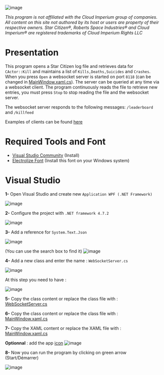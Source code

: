 ![image](https://github.com/user-attachments/assets/93ec314b-09c4-43f4-822c-bfbdafe0d77d)

*This program is not affiliated with the Cloud Imperium group of companies. All content on this site not authored by its host or users are property of their respective owners. Star Citizen®, Roberts Space Industries® and Cloud Imperium® are registered trademarks of Cloud Imperium Rights LLC*

# Presentation
This program opens a Star Citizen log file and retrieves data for `CActor::Kill` ​​and maintains a list of `Kills,Deaths,Suicides` and `Crashes`. When you press `Open` a websocket server is started on port `8118` (can be changed in [MainWindow.xaml.cs](https://github.com/siliciium/StarCitizen/blob/f6955006d0dfb92ca13eb347ac713c97ab189277/sc-arena-stats/Windows%20Desktop%20Application/MainWindow.xaml.cs#L19)). The server can be queried at any time via a websocket client. The program continuously reads the file to retrieve new entries, you must press `Stop` to stop reading the file and the websocket server.

The websocket server responds to the following messages:
`/leaderboard` and `/killfeed` 

Examples of clients can be found [here](https://github.com/siliciium/StarCitizen/tree/main/sc-arena-stats/Clients)

# Required Tools and Font

- [Visual Studio Community](https://visualstudio.microsoft.com/fr/vs/) (Install)
- [Electrolize Font](https://fonts.google.com/specimen/Electrolize) (Install this font on your Windows system)

# Visual Studio

**1-** Open Visual Studio and create new `Application WPF (.NET Framework)`

![image](https://github.com/user-attachments/assets/31d27fbe-4188-4424-a31f-d306085d12a1)



**2-** Configure the project with `.NET framework 4.7.2`

![image](https://github.com/user-attachments/assets/30deb65b-b794-4b1a-b0ea-0771a2b96e30)



**3-** Add a reference for `System.Text.Json`

![image](https://github.com/user-attachments/assets/e981cee0-07f6-4c93-bae5-4f320e822c0c)

(You can use the search box to find it)
![image](https://github.com/user-attachments/assets/6a0de0dd-2995-4c3a-b817-6e2a2ce31e23)



**4-** Add a new class and enter the name : `WebSocketServer.cs`

![image](https://github.com/user-attachments/assets/83319071-4435-4ff7-b1b9-d8c313752a93)

At this step you need to have :

![image](https://github.com/user-attachments/assets/ddbf0b08-4fb6-4524-94a3-b68adbb31378)


**5-** Copy the class content or replace the class file with : [WebSocketServer.cs](https://github.com/siliciium/StarCitizen/blob/main/sc-arena-stats/Windows%20Desktop%20Application/WebSocketServer.cs)


**6-** Copy the class content or replace the class file with : [MainWindow.xaml.cs](https://github.com/siliciium/StarCitizen/blob/main/sc-arena-stats/Windows%20Desktop%20Application/MainWindow.xaml.cs)


**7-** Copy the XAML content or replace the XAML file with : [MainWindow.xaml.cs](https://github.com/siliciium/StarCitizen/blob/main/sc-arena-stats/Windows%20Desktop%20Application/MainWindow.xaml)

**Optionnal** : add the app [icon](https://github.com/siliciium/StarCitizen/blob/main/sc-arena-stats/Windows%20Desktop%20Application/icon.ico) 
![image](https://github.com/user-attachments/assets/3800ae5a-d3d2-4ac7-8d07-22dc2c4e6c90)


**8-** Now you can run the program by clicking on green arrow (Start/Démarrer)

![image](https://github.com/user-attachments/assets/42f38d6e-9ecf-4e1e-a93b-cd2b259a3d3c)


